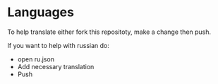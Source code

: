 # Languages

To help translate either fork this repositoty, make a change then push.

If you want to help with russian do:
- open ru.json 
- Add necessary translation
- Push
